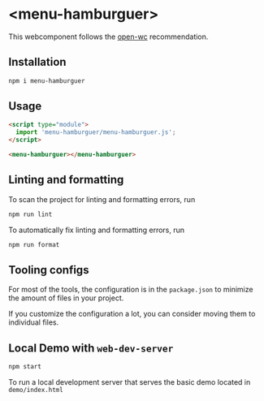 # \<menu-hamburguer>

This webcomponent follows the [open-wc](https://github.com/open-wc/open-wc) recommendation.

## Installation

```bash
npm i menu-hamburguer
```

## Usage

```html
<script type="module">
  import 'menu-hamburguer/menu-hamburguer.js';
</script>

<menu-hamburguer></menu-hamburguer>
```

## Linting and formatting

To scan the project for linting and formatting errors, run

```bash
npm run lint
```

To automatically fix linting and formatting errors, run

```bash
npm run format
```


## Tooling configs

For most of the tools, the configuration is in the `package.json` to minimize the amount of files in your project.

If you customize the configuration a lot, you can consider moving them to individual files.

## Local Demo with `web-dev-server`

```bash
npm start
```

To run a local development server that serves the basic demo located in `demo/index.html`
